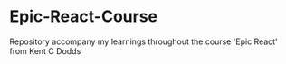# Epic-React-Course
Repository accompany my learnings throughout the course 'Epic React' from Kent C Dodds
